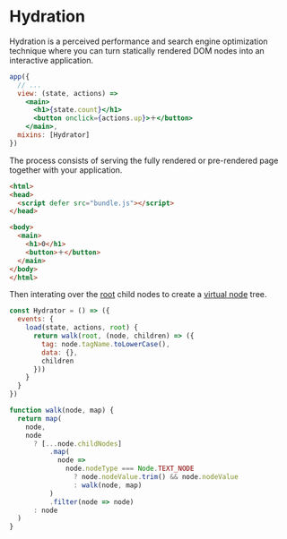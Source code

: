 # Hydration

Hydration is a perceived performance and search engine optimization technique where you can turn statically rendered DOM nodes into an interactive application.

```jsx
app({
  // ...
  view: (state, actions) =>
    <main>
      <h1>{state.count}</h1>
      <button onclick={actions.up}>＋</button>
    </main>,
  mixins: [Hydrator]
})
```

The process consists of serving the fully rendered or pre-rendered page together with your application.

```html
<html>
<head>
  <script defer src="bundle.js"></script>
</head>

<body>
  <main>
    <h1>0</h1>
    <button>＋</button>
  </main>
</body>
</html>
```

Then interating over the [root](/docs/root.md) child nodes to create a [virtual node](/docs/vnodes.md) tree.

```jsx
const Hydrator = () => ({
  events: {
    load(state, actions, root) {
      return walk(root, (node, children) => ({
        tag: node.tagName.toLowerCase(),
        data: {},
        children
      }))
    }
  }
})

function walk(node, map) {
  return map(
    node,
    node
      ? [...node.childNodes]
          .map(
            node =>
              node.nodeType === Node.TEXT_NODE
                ? node.nodeValue.trim() && node.nodeValue
                : walk(node, map)
          )
          .filter(node => node)
      : node
  )
}
```
